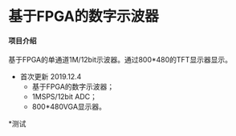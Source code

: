 # 基于FPGA的数字示波器
#### 项目介绍
基于FPGA的单通道1M/12bit示波器。通过800*480的TFT显示器显示。

* 首次更新 2019.12.4
    * 基于FPGA的数字示波器；
    * 1MSPS/12bit ADC；
    * 800*480VGA显示器。

*测试